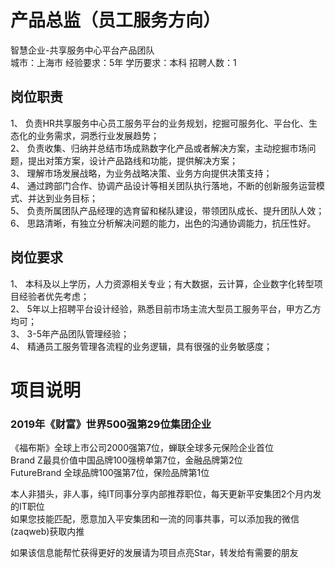 # 产品总监（员工服务方向）
智慧企业-共享服务中心平台产品团队  
城市：上海市 经验要求：5年 学历要求：本科  招聘人数：1

## 岗位职责
1、	负责HR共享服务中心员工服务平台的业务规划，挖掘可服务化、平台化、生态化的业务需求，洞悉行业发展趋势；   
2、	负责收集、归纳并总结市场成熟数字化产品或者解决方案，主动挖掘市场问题，提出对策方案，设计产品路线和功能，提供解决方案；   
3、	理解市场发展战略，为业务战略决策、业务方向提供决策支持；   
4、	通过跨部门合作、协调产品设计等相关团队执行落地，不断的创新服务运营模式、并达到业务目标；     
5、	负责所属团队产品经理的选育留和梯队建设，带领团队成长、提升团队人效；   
6、	思路清晰，有独立分析解决问题的能力，出色的沟通协调能力，抗压性好。

## 岗位要求
1、 本科及以上学历，人力资源相关专业；有大数据，云计算，企业数字化转型项目经验者优先考虑；    
2、 5年以上招聘平台设计经验，熟悉目前市场主流大型员工服务平台，甲方乙方均可；    
3、 3-5年产品团队管理经验；   
4、 精通员工服务管理各流程的业务逻辑，具有很强的业务敏感度；

# 项目说明

### 2019年《财富》世界500强第29位集团企业
《福布斯》全球上市公司2000强第7位，蝉联全球多元保险企业首位  
Brand Z最具价值中国品牌100强榜单第7位，金融品牌第2位  
FutureBrand 全球品牌100强第7位，保险品牌第1位

本人非猎头，非人事，纯IT同事分享内部推荐职位，每天更新平安集团2个月内发的IT职位  
如果您技能匹配，愿意加入平安集团和一流的同事共事，可以添加我的微信(zaqweb)获取内推 

如果该信息能帮忙获得更好的发展请为项目点亮Star，转发给有需要的朋友




